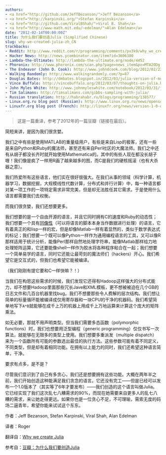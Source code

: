 ```yaml
---
authors:
- <a href="http://github.com/JeffBezanson/">Jeff Bezanson</a>
- <a href="http://karpinski.org/">Stefan Karpinski</a>
- <a href="http://github.com/ViralBShah/">Viral B. Shah</a>
- <a href="http://www-math.mit.edu/~edelman/">Alan Edelman</a>
date: "2012-02-14T00:00:00Z"
title: 为什么我们要创造Julia (Simplified Chinese)
slug: why-we-created-julia-zh_CN
trackbacks:
- Reddit: http://www.reddit.com/r/programming/comments/pv3k9/why_we_created_julia_a_new_programming_language/
- Hacker News: http://news.ycombinator.com/item?id=3606380
- Lambda-the-Ultimate: http://lambda-the-ultimate.org/node/4452
- Phoronix: http://www.phoronix.com/scan.php?page=news_item&px=MTA2ODg
- The Endeavor (John D. Cook): http://www.johndcook.com/blog/2012/02/22/julia-random-number-generation/
- Walking Randomly: http://www.walkingrandomly.com/?p=87
- Douglas Bates: http://dmbates.blogspot.in/2012/03/julia-version-of-multinomial-sampler_12.html
- Vince Buffalo: http://vincebuffalo.org/2012/03/07/thoughts-on-julia.html
- John Myles White: http://www.johnmyleswhite.com/notebook/2012/03/31/julia-i-love-you/
- Tim Salimans: http://timsalimans.com/gibbs-sampling-with-julia/
- Russian translation: http://habrahabr.ru/blogs/programming/138577/
- Linux.org.ru blog post (Russian): http://www.linux.org.ru/news/opensource/7440863
- Linuxfr.org blog post (French): http://linuxfr.org/news/version-1-0-de-julia
---
```


> 这是一篇重译，参考了2012年的一篇豆瓣（链接在最后）。

简短来讲，是因为我们很贪婪。

我们之中有些是使用MATLAB的重量级用户，有些是来自Lisp的极客，还有一些是来自Python和Ruby的魔法师，甚至还有来自Perl社区的大魔法师。我们之中还有从胡子都没长齐时就开始使用Mathematica的。其中的有些人现在都没长胡子喱！我们像是疯了一样用R画了越来越多的图，而C是我们的硬核摇滚（也有大杀器之意）。

我们热爱所有这些语言，他们实在很好很强大。在我们从事的领域（科学计算，机器学习，数据挖掘，大规模线性代数计算，分布式和并行计算）中，每一种语言都对某一项工作的一项特定需求非常完美，但是却无法胜任其它需求。于是使用什么语言都需要我们去权衡。

而我们很贪婪，我们还想要更多。

我们想要的是一个自由开源的语言，并且它同时拥有C的速度和Ruby的动态性；我们想要一个具有[同像性]()（可以将语言的脚本本身当作数据进行处理）的语言，它有着真正的和lisp一样的宏，但是却像Matlab一样有着显然的，类似于数学表达式的标记；我们想要一个既可以像Python一样作为通用编程语言的工具，又可以像R那样适用于统计分析，能像Perl那样自然地处理字符串，能像Matlab那样给力地处理矩阵运算，它还要能像shell一样作为胶水将各种程序粘合在一起；我们想要一个简单易学的语言，同时它还能让最苛刻的魔法师们（hackers）开心。我们希望它是交互式的，但我们也希望它能被编译。

（我们刚刚有提它要和C一样快嘛？！）

当我们在构思这些需求的时候，我们发现它还得有Hadoop这样强大的分布式能力，却不想要Hadoop里面那些冗长Jave和XML模板，更不想被被迫在几个GB的日志文件和几百台机器里找bug。我们不想要那些令人费解的层次结构。我们想让简单的标量循环能被编译成仅用寄存器和一块CPU的干净的机器码。我们希望简单地写下`A*B`就能够在成千上万的机器上用成千上万地运算来计算这个庞大的矩阵乘法。

如无必要，那就不用声明类型。但当我们需要多态函数（polymorphic functions）时，我们也想要用泛型编程（generic programming）仅仅书写一次算法，就能够在无限多的类型上使用。我们想要多重派发（multiple dispatch）来为一个函数所有可能的参数选出最佳的执行方法。这些参数可能有着不同定义，不同类型，但是却有着相同功能。在拥有以上能力的同时，我们还希望这种语言简单，干净。

要求有点多，是不是？

尽管我们意识到了自己有多贪心，我们还是想要拥有这些功能。大概在两年半之前，我们开始创造这种能满足我们贪念的语言。它还没有完工——但是已经可以发布一个1.0版本了（其实等了6年才要发布）——我们创造的这个语言叫做Julia。它已经实现了我们这次乱七八糟需求的90%，而现在她需要来自更多人的乱七八糟的需求，来让她走得更远。如果你也是一位贪心不足，不可理喻，需索无度的码场二逼青年，希望你能来试试这个东东。

作者：Jeff Bezanson, Stefan Karpinski, Viral Shah, Alan Edelman

译者：Roger

翻译自：[Why we create Julia](/blog/2012/02/why-we-created-julia/)

参考自：[豆瓣：为什么我们要创造Julia](https://www.douban.com/note/203945680/)
